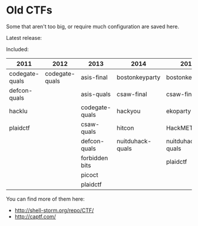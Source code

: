 
# Old CTFs
Some that aren't too big, or require much configuration are saved here. 

Latest release: 

Included:

| 2011             | 2012           | 2013           | 2014             | 2015             |
|------------------|----------------|----------------|------------------|------------------|
| codegate-quals   | codegate-quals | asis-final     | bostonkeyparty   | bostonkeyparty   |
| defcon-quals     |                | asis-quals     | csaw-final       | csaw-final       |
| hacklu           |                | codegate-quals | hackyou          | ekoparty         |
| plaidctf         |                | csaw-quals     | hitcon           | HackMETU         |
|                  |                | defcon-quals   | nuitduhack-quals | nuitduhack-quals |
|                  |                | forbidden bits |                  | plaidctf         |
|                  |                | picoct         |                  |                  |
|                  |                | plaidctf       |                  |                  |


You can find more of them here:
* http://shell-storm.org/repo/CTF/
* http://captf.com/

